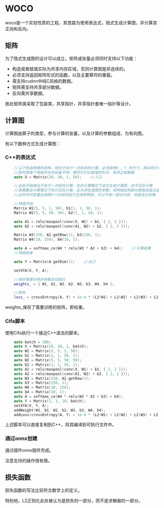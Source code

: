 # WOCO

woco是一个实验性质的工程，其思路为使用表达式，隐式生成计算图，并计算其正向和反向。

## 矩阵

为了隐式生成图的设计可以成立，矩阵或张量必须同时支持以下功能：

* 构造或者赋值实际为共享内存区域，否则计算图是非连续的。
* 必须支持返回矩阵形式的函数，以及主要算符的重载。
* 需支持cudnn中纯C风格的数据。
* 矩阵需支持共享部分数据。
* 反向需共享数据。

故此矩阵类采取了包装类，共享指针，共享指针套唯一指针等设计。

## 计算图

计算图由算子的类型，参与计算的张量，以及计算的参数组成，为有向图。

有以下数种方式生成计算图：

### C++的表达式

```c++
    //以下构造网络的结构，相当于执行一次前向的计算，必须指明X_，Y_的尺寸，和如何计算A_
    //因可能每个网络所在的设备不同，需将它们以赋值的形式，丢弃之前数据
    auto X = Matrix(28, 28, 1, 50);    //入口

    //此处开始相当于执行一次前向计算，在非计算模式下会仅生成计算图，并不实际计算
    //若需要在计算模式下执行实际计算，应关闭生成图的参数，将网络结构部分提取到独立函数，同时权重改为用类中的字段表示
    //此时中间变量会按照C++的规则进行生成和释放，可以节省一部分内存，但是会比较慢

    //网络开始
    Matrix W1(5, 5, 1, 50), b1(1, 1, 50, 1);
    Matrix W2(5, 5, 50, 50), b2(1, 1, 50, 1);

    auto A1 = relu(maxpool(conv(X, W1) + b1, { 2, 2 }));
    auto A2 = relu(maxpool(conv(A1, W2) + b2, { 2, 2 }));

    Matrix W3(256, A2.getRow()), b3(256, 1);
    Matrix W4(10, 256), b4(10, 1);

    auto A = softmax_ce(W4 * relu(W3 * A2 + b3) + b4);    //计算结果
    //网络结束

    auto Y = Matrix(A.getDim());    //出口

    setXYA(X, Y, A);

    //保存需要训练的参数及初始化
    weights_ = { W1, b1, W2, b2, W3, b3, W4, b4 };

    //损失
    loss_ = crossEntropy(A, Y) + 1e-4 * (L2(W1) + L2(W2) + L2(W3) + L2(W4));
```

weights_保存了需要训练的矩阵，即权重。

### Cifa脚本

使用Cifa执行一个接近C++语法的脚本。

```c++
    auto batch = 100;
    auto X = Matrix(28, 28, 1, batch);
    auto W1 = Matrix(5, 5, 1, 50);
    auto b1 = Matrix(1, 1, 50, 1);
    auto W2 = Matrix(5, 5, 50, 50);
    auto b2 = Matrix(1, 1, 50, 1);
    auto A1 = relu(maxpool(conv(X, W1) + b1, { 2, 2 }));
    auto A2 = relu(maxpool(conv(A1, W2) + b2, { 2, 2 }));
    auto W3 = Matrix(256, A2.getRow());
    auto b3 = Matrix(256, 1);
    auto W4 = Matrix(10, 256);
    auto b4 = Matrix(10, 1);
    auto A = softmax_ce(W4 * relu(W3 * A2 + b3) + b4);
    auto Y = Matrix(1, 1, 10, batch);
    setXYA(X, Y, A);
    addWeight(W1, b1, W2, b2, W3, b3, W4, b4);
    addLoss(crossEntropy(A, Y) + 1e-4 * (L2(W1) + L2(W2) + L2(W3) + L2(W4)));
```
上述脚本可以直接复制到C++，将其编译到可执行文件中。

### 通过onnx创建

通过插件onnx插件完成。

注意支持的操作很有限。

## 损失函数

损失函数的写法比较符合数学上的定义。

特别地，L2正则化此处被认为是损失的一部分，而不是求解器的一部分。
